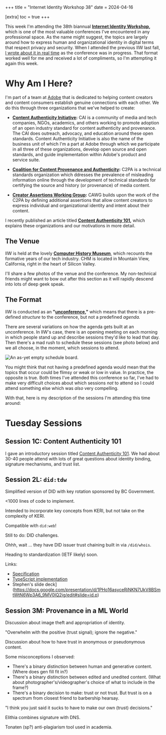 +++
title = "Internet Identity Workshop 38"
date = 2024-04-16

[extra]
toc = true
+++

This week I'm attending the 38th biannual **[Internet Identity Workshop](https://internetidentityworkshop.com),** which is one of the most valuable conferences I've encountered in any professional space. As the name might suggest, the topics are largely around how to express human and organizational identity in digital terms that respect privacy and security. When I attended the previous IIW last fall, [I wrote about it in real time](/2023/iiw) as the conference was in progress. That format worked well for me and received a lot of compliments, so I'm attempting it again this week.

<!-- more -->

# Why Am I Here?

I'm part of a team at [Adobe](https://adobe.com) that is dedicated to helping content creators and content consumers establish genuine connections with each other. We do this through three organizations that we've helped to create:

* **[Content Authenticity Initiative](https://contentauthenticity.org):** CAI is a community of media and tech companies, NGOs, academics, and others working to promote adoption of an open industry standard for content authenticity and provenance. The CAI does outreach, advocacy, and education around these open standards. Content Authenticity Initiative is also the name of the business unit of which I'm a part at Adobe through which we participate in all three of these organizations, develop open source and open standards, and guide implementation within Adobe's product and service suite.

* **[Coalition for Content Provenance and Authenticity](https://c2pa.org):** C2PA is a technical standards organization which ddresses the prevalence of misleading information online through the development of technical standards for certifying the source and history (or provenance) of media content.

* **[Creator Assertions Working Group](https://creator-assertions.github.io):** CAWG builds upon the work of the C2PA by defining additional assertions that allow content creators to express individual and organizational identity and intent about their content.

I recently published an article titled **[Content Authenticity 101](/2024/content-authenticity-101.md),** which explains these organizations and our motivations in more detail.

## The Venue

IIW is held at the lovely **[Computer History Museum](https://computerhistory.org/)**, which recounts the formative years of our tech industry. CHM is located in Mountain View, California, right in the heart of Silicon Valley.

I'll share a few photos of the venue and the conference. My non-technical friends might want to bow out after this section as it will rapidly descend into lots of deep geek speak.

## The Format

IIW is conducted as an **"[unconference](https://en.wikipedia.org/wiki/Unconference),"** which means that there is a pre-defined _structure_ to the conference, but not a predefined _agenda._

There are several variations on how the agenda gets built at an unconference. In IIW's case, there is an opening meeting on each morning in which people stand up and describe sessions they'd like to lead that day. Then there's a mad rush to schedule these sessions (see photo below) and we all choose, in the moment, which sessions to attend.

![An as-yet empty schedule board.](/2023/iiw/es-4579-010.jpg)

You might think that not having a predefined agenda would mean that the topics that occur could be flimsy or weak or low in value. In practice, the opposite is true. Both times I've attended this conference so far, I've had to make very difficult choices about which sessions _not_ to attend so I could attend something else which was _also_ very compelling.

With that, here is my description of the sessions I'm attending this time around:

# Tuesday Sessions

## Session 1C: Content Authenticity 101

I gave an introductory session titled [Content Authenticity 101](/2024/content-authenticity-101). We had about 30-40 people attend with lots of great questions about identity binding, signature mechanisms, and trust list.

## Session 2L: `did:tdw`

Simplified version of DID with key rotation sponsored by BC Government.

<1000 lines of code to implement.

Intended to incorporate key concepts from KERI, but not take on the complexity of KERI.

Compatible with `did:web`!

Still to do: DID challenges.

Ohhh, wait ... they have DID issuer trust chaining built in via `/did/whois`.

Heading to standardization (IETF likely) soon.

Links:

* [Specification](https://github.com/bcgov/trustdidweb)
* [TypeScript implementation](https://github.com/bcgov/trustdidweb-ts/)
* Stephen's slide deck](https://docs.google.com/presentation/d/1PHo16asyceRiNKN7UkV8BSmtWtN6Wp3A6_9MV0IQ2jg/edit#slide=id.p)

## Session 3M: Provenance in a ML World

Discussion about image theft and appropriation of identity.

"Overwhelm with the positive (trust signal); ignore the negative."

Discussion about how to have trust in anonymous or pseudonymous content.

Some misconceptions I observed:

* There's a binary distinction between human and generative content. (Where does gen fill fit in?)
* There's a binary distinction between edited and unedited content. (What about photographer's/videographer's choice of what to include in the frame?)
* There's a binary decision to make: trust or not trust. But trust is on a spectrum from closest friend to barbership hearsay.

"I think you just said it sucks to have to make our own (trust) decisions."

Elithia combines signature with DNS.

Tonaten (sp?) anti-plagiarism tool used in academia.
